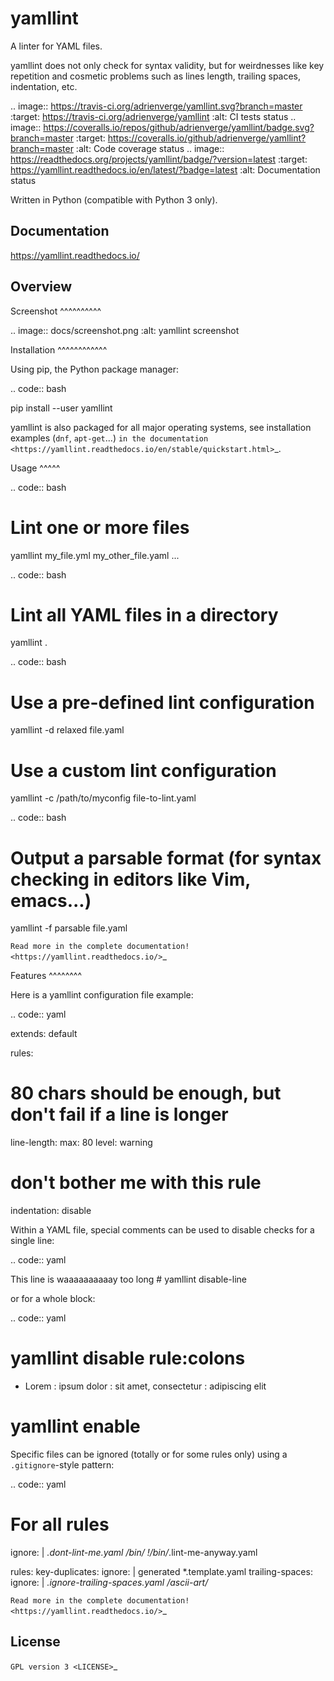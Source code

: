 yamllint
========

A linter for YAML files.

yamllint does not only check for syntax validity, but for weirdnesses like key
repetition and cosmetic problems such as lines length, trailing spaces,
indentation, etc.

.. image::
   https://travis-ci.org/adrienverge/yamllint.svg?branch=master
   :target: https://travis-ci.org/adrienverge/yamllint
   :alt: CI tests status
.. image::
   https://coveralls.io/repos/github/adrienverge/yamllint/badge.svg?branch=master
   :target: https://coveralls.io/github/adrienverge/yamllint?branch=master
   :alt: Code coverage status
.. image:: https://readthedocs.org/projects/yamllint/badge/?version=latest
   :target: https://yamllint.readthedocs.io/en/latest/?badge=latest
   :alt: Documentation status

Written in Python (compatible with Python 3 only).

Documentation
-------------

https://yamllint.readthedocs.io/

Overview
--------

Screenshot
^^^^^^^^^^

.. image:: docs/screenshot.png
   :alt: yamllint screenshot

Installation
^^^^^^^^^^^^

Using pip, the Python package manager:

.. code:: bash

 pip install --user yamllint

yamllint is also packaged for all major operating systems, see installation
examples (``dnf``, ``apt-get``...) `in the documentation
<https://yamllint.readthedocs.io/en/stable/quickstart.html>`_.

Usage
^^^^^

.. code:: bash

 # Lint one or more files
 yamllint my_file.yml my_other_file.yaml ...

.. code:: bash

 # Lint all YAML files in a directory
 yamllint .

.. code:: bash

 # Use a pre-defined lint configuration
 yamllint -d relaxed file.yaml

 # Use a custom lint configuration
 yamllint -c /path/to/myconfig file-to-lint.yaml

.. code:: bash

 # Output a parsable format (for syntax checking in editors like Vim, emacs...)
 yamllint -f parsable file.yaml

`Read more in the complete documentation! <https://yamllint.readthedocs.io/>`_

Features
^^^^^^^^

Here is a yamllint configuration file example:

.. code:: yaml

 extends: default

 rules:
   # 80 chars should be enough, but don't fail if a line is longer
   line-length:
     max: 80
     level: warning

   # don't bother me with this rule
   indentation: disable

Within a YAML file, special comments can be used to disable checks for a single
line:

.. code:: yaml

 This line is waaaaaaaaaay too long  # yamllint disable-line

or for a whole block:

.. code:: yaml

 # yamllint disable rule:colons
 - Lorem       : ipsum
   dolor       : sit amet,
   consectetur : adipiscing elit
 # yamllint enable

Specific files can be ignored (totally or for some rules only) using a
``.gitignore``-style pattern:

.. code:: yaml

 # For all rules
 ignore: |
   *.dont-lint-me.yaml
   /bin/
   !/bin/*.lint-me-anyway.yaml

 rules:
   key-duplicates:
     ignore: |
       generated
       *.template.yaml
   trailing-spaces:
     ignore: |
       *.ignore-trailing-spaces.yaml
       /ascii-art/*

`Read more in the complete documentation! <https://yamllint.readthedocs.io/>`_

License
-------

`GPL version 3 <LICENSE>`_
